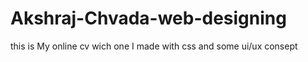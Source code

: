 # Akshraj-Chvada-web-designing
this is My online cv wich one I made with css and some ui/ux consept
